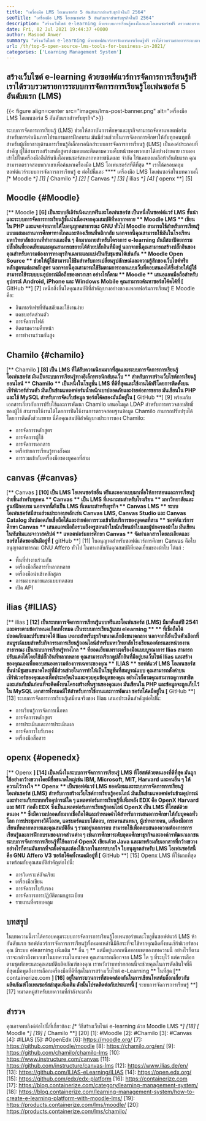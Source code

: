 ```yaml
---
title: "เครื่องมือ LMS โอเพนซอร์ส 5 อันดับแรกสำหรับธุรกิจในปี 2564" 
seoTitle: "เครื่องมือ LMS โอเพนซอร์ส 5 อันดับแรกสำหรับธุรกิจในปี 2564" 
description: "สร้างเว็บไซต์ e-learning ด้วยระบบการเรียนรู้ทางไกลและโอเพนซอร์ซฟรี ตรวจสอบรายการและเลือก LMS E-Learning ที่เหมาะสมสำหรับธุรกิจ" 
date: Fri, 02 Jul 2021 19:44:37 +0000
author: Masood Anwer
summary: "สร้างเว็บไซต์ e-learning ด้วยซอฟต์แวร์การจัดการการเรียนรู้ฟรี เราได้รวบรวมรายการระบบการจัดการการเรียนรู้โอเพ่นซอร์ส 5 อันดับแรก (LMS)" 
url: /th/top-5-open-source-lms-tools-for-business-in-2021/
categories: ['Learning Management System']
---
```


## สร้างเว็บไซต์ e-learning ด้วยซอฟต์แวร์การจัดการการเรียนรู้ฟรี เราได้รวบรวมรายการระบบการจัดการการเรียนรู้โอเพ่นซอร์ส 5 อันดับแรก (LMS)

{{< figure align=center src="images/lms-post-banner.png" alt="เครื่องมือ LMS โอเพนซอร์ส 5 อันดับแรกสำหรับธุรกิจ">}}

ระบบการจัดการการเรียนรู้ (LMS) ช่วยให้สถาบันการศึกษาและธุรกิจสามารถจัดหาแพลตฟอร์มสำหรับการดำเนินการโปรแกรมการฝึกอบรม มันมีส่วนช่วยในการจัดหาการศึกษาให้กับทุกคนทุกที่ สำหรับผู้เชี่ยวชาญด้านการเรียนรู้อิเล็กทรอนิกส์ระบบการจัดการการเรียนรู้ (LMS) เป็นองค์ประกอบที่สำคัญ ผู้ใช้สามารถสร้างหลักสูตรส่งมอบและติดตามความคืบหน้าของพวกเขาได้อย่างง่ายดาย เรามองเข้าไปในเครื่องมืออีเลิร์นนิงโอเพนซอร์สหลากหลายชนิดและ จำกัด ให้แคบลงเหลือห้าอันดับแรก คุณสามารถตรวจสอบพวกเขาเพื่อค้นหาเครื่องมือ LMS โอเพ่นซอร์สที่ดีที่สุด **
เราได้ครอบคลุมซอฟต์แวร์ระบบการจัดการการเรียนรู้ e ต่อไปนี้และ **** เครื่องมือ LMS โอเพ่นซอร์สในบทความนี้
  *[** Moodle **] [1]
  *[** Chamilo **] [2]
  *[** Canvas **] [3]
  *[** ilias **] [4]
  *[** openx **] [5]

## Moodle {#Moodle}
[** Moodle **] [6] เป็นระบบอีเลิร์นนิงแบบฟรีและโอเพ่นซอร์ส เป็นหนึ่งในซอฟต์แวร์ LMS ชั้นนำและระบบการจัดการการเรียนรู้ชั้นนำเนื่องจากคุณสมบัติที่หลากหลาย ** Moodle LMS ** เขียนใน PHP และแจกจ่ายภายใต้ใบอนุญาตสาธารณะ GNU ทั่วไป Moodle สามารถใช้สำหรับการเรียนรู้แบบผสมผสานการศึกษาทางไกลและห้องเรียนที่พลิกกลับ นอกจากนี้คุณสามารถใช้มันในโรงเรียนมหาวิทยาลัยสถานที่ทำงานและอื่น ๆ อีกมากมายสำหรับโครงการ e-learning มันมีสถาปัตยกรรมปลั๊กอินที่ยอดเยี่ยมและคุณสามารถขยายได้ด้วยปลั๊กอินที่มีอยู่ นอกจากนี้คุณสามารถสร้างปลั๊กอินของคุณสำหรับความต้องการทางธุรกิจเฉพาะและแบ่งปันกับชุมชนได้เช่นกัน
** Moodle Open Source ** ช่วยให้ผู้ใช้สามารถใช้ธีมสำหรับการเปลี่ยนรูปลักษณ์และความรู้สึกของเว็บไซต์หรือหลักสูตรแต่ละหลักสูตร นอกจากนี้คุณสามารถใช้ธีมตามการออกแบบเว็บที่ตอบสนองได้ซึ่งช่วยให้ผู้ใช้สามารถใช้ระบบบนอุปกรณ์มือถือของพวกเขา อย่างไรก็ตาม ** Moodle ** เสนอแอพมือถือสำหรับอุปกรณ์ Android, iPhone และ Windows Mobile คุณสามารถค้นหาซอร์สโค้ดได้ที่ [** GitHub **] [7]
เหนือสิ่งอื่นใดคุณสมบัติที่สำคัญบางอย่างของแพลตฟอร์มการเรียนรู้ E Moodle คือ:
  * อินเทอร์เฟซที่ทันสมัยและใช้งานง่าย
  * แดชบอร์ดส่วนตัว
  * การจัดการไฟล์
  * ติดตามความคืบหน้า
  * การทำงานร่วมกันสูง

## Chamilo {#chamilo}
[** Chamilo **] [8] เป็น LMS ที่ได้รับความนิยมมากที่สุดและระบบการจัดการการเรียนรู้โอเพ่นซอร์ส มันเป็นระบบการเรียนรู้ทางอิเล็กทรอนิกส์บนเว็บ ** สำหรับการสร้างเว็บไซต์การเรียนรู้ออนไลน์ ** Chamilo ** เป็นหนึ่งในโซลูชั่น LMS ที่ดีที่สุดและใช้งานได้ฟรีโดยการติดตั้งบนเซิร์ฟเวอร์ส่วนตัว มันเป็นข้ามแพลตฟอร์มน้ำหนักเบาปลอดภัยและง่ายต่อการขยาย มันเขียนใน PHP และใช้ MySQL สำหรับการจัดเก็บข้อมูล ซอร์สโค้ดของมันมีอยู่ใน [** GitHub **] [9] พร้อมกับเอกสารเกี่ยวกับการปรับใช้และการพัฒนา Chamilo เสนอโมดูล LDAP สำหรับการตรวจสอบสิทธิ์ของผู้ใช้ สามารถใช้งานได้โดยการปิดใช้งานการตรวจสอบฐานข้อมูล Chamilo สามารถปรับปรุงได้โดยการติดตั้งส่วนขยาย
นี่คือคุณสมบัติสำคัญบางประการของ Chamilo:
  * การจัดการหลักสูตร
  * การจัดการผู้ใช้
  * การจัดการเอกสาร
  * เครือข่ายการเรียนรู้ทางสังคม
  * การรวมเข้ากับเครื่องมือของบุคคลที่สาม

## canvas {#canvas}
[** Canvas **] [10] เป็น LMS โอเพนซอร์สอื่น ฟรีและออกแบบมาเพื่อให้การสอนและการเรียนรู้ง่ายขึ้นสำหรับทุกคน ** Canvas ** เป็น LMS ที่เหมาะสมสำหรับโรงเรียน ** มหาวิทยาลัยและศูนย์ฝึกอบรม นอกจากนี้ยังเป็น LMS ที่เหมาะสำหรับธุรกิจ ** Canvas LMS ** ระบบโอเพ่นซอร์สมีสามส่วนประกอบหลักเช่น Canvas LMS, Canvas Studio และ Canvas Catalog มันปลอดภัยเชื่อถือได้และง่ายต่อการรวมเข้ากับบริการของบุคคลที่สาม ** ซอฟต์แวร์การศึกษา Canvas ** เสนอแอพมือถือรวมถึงครูสอนผ้าใบนักเรียนผ้าใบและผู้ปกครองผ้าใบ มันเขียนในทับทิมและจาวาสคริปต์ ** แพลตฟอร์มการศึกษา Canvas ** จัดทำเอกสารโดยละเอียดและซอร์สโค้ดของมันมีอยู่ที่ [** gitHub **] [11] ใบอนุญาตสำหรับซอฟต์แวร์การศึกษา Canvas คือใบอนุญาตสาธารณะ GNU Affero ทั่วไป
ในทางกลับกันคุณสมบัติที่ยอดเยี่ยมของผ้าใบ ได้แก่ :
  * พื้นที่ทำงานร่วมกัน
  * เครื่องมือสื่อสารที่หลากหลาย
  * เครื่องมือนำเข้าหลักสูตร
  * การมอบหมายและแบบทดสอบ
  * เปิด API

## ilias {#ILIAS}
[** ilias **] [12] เป็นระบบการจัดการการเรียนรู้แบบฟรีและโอเพ่นซอร์ส (LMS) มีมาตั้งแต่ปี 2541 และตรงตามข้อกำหนดเกือบทั้งหมด เป็นระบบการเรียนรู้แบบ elearning ** ** ที่เชื่อถือได้ปลอดภัยและปรับขนาดได้ Ilias เหมาะสำหรับธุรกิจขนาดเล็กถึงขนาดกลาง นอกจากนี้ยังเป็นตัวเลือกที่สมบูรณ์แบบสำหรับกิจกรรมการเรียนรู้ออนไลน์สำหรับมหาวิทยาลัยโรงเรียนองค์กรและหน่วยงานสาธารณะ เป็นระบบการเรียนรู้ทางไกล ** ที่ยอดเยี่ยมเพราะเครื่องมือแบบบูรณาการ Ilias สามารถปรับแต่งได้โดยใช้ปลั๊กอินที่หลากหลาย คุณสามารถเรียกดูปลั๊กอินที่มีอยู่บนเว็บไซต์ Ilias และสร้างของคุณเองเพื่อตอบสนองความต้องการเฉพาะของคุณ
** ILIAS ** ซอฟต์แวร์ LMS โอเพนซอร์สชั้นนำมีชุมชนขนาดใหญ่ที่มีส่วนช่วยในการทำให้เป็นโซลูชันที่สมบูรณ์แบบ คุณสามารถตั้งค่าบนเซิร์ฟเวอร์ของคุณเองเพื่อประหยัดเงินและควบคุมข้อมูลของคุณ อย่างไรก็ตามคุณสามารถดูการสาธิตและเล่นกับมันก่อนที่จะติดตั้งบนโครงสร้างพื้นฐานของคุณเอง มันเขียนใน PHP และข้อมูลจะถูกเก็บไว้ใน MySQL เอกสารทั้งหมดมีให้สำหรับการใช้งานและการพัฒนา ซอร์สโค้ดมีอยู่ใน [** GitHub **] [13]
ระบบการจัดการการเรียนรู้เสมือนจริงของ Ilias เสนอประเด็นสำคัญต่อไปนี้:
  * การเรียนรู้การจัดการเนื้อหา
  * การจัดการหลักสูตร
  * การประเมินและการประเมินผล
  * การจัดการใบรับรอง
  * เครื่องมือสื่อสาร

## openx {#openedx}
[** Openx **] [14] เป็นหนึ่งในระบบการจัดการการเรียนรู้ LMS ที่โฮสต์ด้วยตนเองที่ดีที่สุด มันถูกใช้อย่างกว้างขวางโดยมีชื่อขนาดใหญ่เช่น IBM, Microsoft, MIT, Harvard และคนอื่น ๆ ให้ความไว้วางใจ ** Openx ** เป็นซอฟต์แวร์ LMS ยอดนิยมและระบบการจัดการการเรียนรู้โอเพ่นซอร์ส (LMS) สำหรับการสร้างเว็บไซต์การเรียนรู้ออนไลน์ มันเป็นข้ามแพลตฟอร์มข้ามอุปกรณ์และทำงานกับระบบหรืออุปกรณ์ใด ๆ แพลตฟอร์มการเรียนรู้ที่เพิ่มพลัง EDX คือ OpenX Harvard และ MIT ก่อตั้ง EDX ซึ่งเป็นแพลตฟอร์มการเรียนรู้ออนไลน์ OpenX เป็น LMS ที่โฮสต์ด้วยตนเอง ** ซึ่งมีความปลอดภัยมากเชื่อถือได้และกำหนดค่าได้สำหรับการเสนอการศึกษาให้กับบุคคลทั่วโลก
การประชุมทางวิดีโอสด, แดชบอร์ดแบบโต้ตอบ, กระดานสนทนา, ผู้เช่าหลายคน, เครื่องมือการเขียนที่หลากหลายและคุณสมบัติอื่น ๆ รวมอยู่นอกกรอบ สามารถใช้เพื่อตอบสนองความต้องการการเรียนรู้และการฝึกอบรมของภาคส่วนต่าง ๆ เช่นการศึกษาระดับอุดมศึกษาธุรกิจและองค์กรพัฒนาเอกชน ระบบการจัดการการเรียนรู้ที่ใช้คลาวด์ OpenX เขียนด้วย Java และมาพร้อมกับเอกสารที่กว้างขวาง อย่างไรก็ตามมันยากที่จะตั้งค่าและต้องใช้เวลาในการสบายใจ ใบอนุญาตสำหรับ LMS โอเพ่นซอร์สนี้คือ GNU Affero V3 ซอร์สโค้ดทั้งหมดมีอยู่ที่ [** GitHub **] [15]
Openx LMS ที่ใช้มากที่สุดมาพร้อมกับคุณสมบัติสำคัญต่อไปนี้:
  * การวิเคราะห์อัจฉริยะ
  * เครื่องมือเขียน
  * การจัดการใบรับรอง
  * การจัดการการปฏิบัติตามกฎระเบียบ
  * รายงานที่ครอบคลุม

## บทสรุป
ในบทความนี้เราได้ครอบคลุมระบบการจัดการการเรียนรู้โอเพนซอร์ซและโซลูชั่นซอฟต์แวร์ LMS ห้าอันดับแรก ซอฟต์แวร์การจัดการการเรียนรู้ทั้งหมดเหล่านี้มีอิสระที่จะใช้หากคุณติดตั้งบนเซิร์ฟเวอร์ของคุณ มีระบบ elearning เพิ่มเติม ** อื่น ๆ ** แต่มีอยู่นอกเหนือขอบเขตของบทความนี้ อย่างไรก็ตามเราจะกล่าวถึงพวกเขาในบทความในอนาคต คุณสามารถเลือกจาก LMS ใด ๆ ที่ระบุไว้ แต่ควรเลือกตามชุดทักษะและคุณสมบัติผลิตภัณฑ์ของคุณ เราหวังว่าบทช่วยสอนนี้จะช่วยคุณในการตัดสินใจที่ดีที่สุดเมื่อพูดถึงการเลือกเครื่องมือที่ดีที่สุดในการสร้างเว็บไซต์ e-Learning **
ในที่สุด [** containerize.com **] [16] อยู่ในกระบวนการที่สอดคล้องกันในการเขียนโพสต์บล็อกเกี่ยวกับผลิตภัณฑ์โอเพนซอร์สล่าสุดเพิ่มเติม ดังนั้นโปรดติดต่อกับประเภทนี้ [** ระบบการจัดการการเรียนรู้ **] [17] หมวดหมู่สำหรับบทความที่กำลังจะมาถึง

## สำรวจ
คุณอาจพบลิงค์ต่อไปนี้ที่เกี่ยวข้อง:
  *[** วิธีสร้างเว็บไซต์ e-learning ด้วย Moodle LMS **] [18]
  *[** Moodle **] [19]
  *[** Chamilo **] [20]
[1]: #Moodle
[2]: #Chamilo
[3]: #Canvas
[4]: #ILIAS
[5]: #OpenEdx
[6]: https://moodle.org/
[7]: https://github.com/moodle/moodle
[8]: https://chamilo.org/en/
[9]: https://github.com/chamilo/chamilo-lms
[10]: https://www.instructure.com/canvas
[11]: https://github.com/instructure/canvas-lms
[12]: https://www.ilias.de/en/
[13]: https://github.com/ILIAS-eLearning/ILIAS
[14]: https://open.edx.org/
[15]: https://github.com/edx/edx-platform
[16]: https://containerize.com
[17]: https://blog.containerize.com/category/learning-management-system/
[18]: https://blog.containerize.com/learning-management-system/how-to-create-e-learning-platform-with-moodle-lms/
[19]: https://products.containerize.com/lms/moodle/
[20]: https://products.containerize.com/lms/chamilo/
